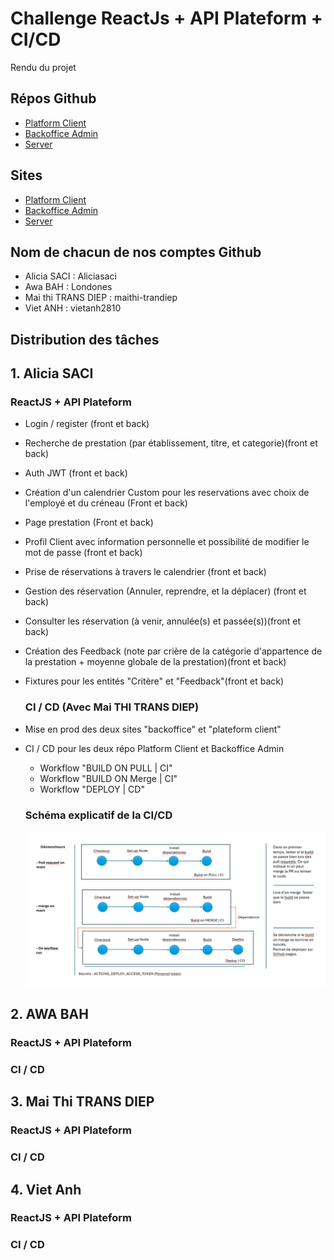 # Challenge ReactJs + API Plateform + CI/CD 

Rendu du projet

## Répos Github
- [Platform Client](https://aliciasaci.github.io/platform-react-cicd-challenge/)
- [Backoffice Admin](https://aliciasaci.github.io/backoffice-challenge-5S1/)
- [Server](https://gentle-chamber-06249-b77e1a20e14f.herokuapp.com/api)

## Sites 
- [Platform Client](https://github.com/Aliciasaci/platform-react-cicd-challenge)
- [Backoffice Admin](https://github.com/Aliciasaci/backoffice-challenge-5S1)
- [Server](https://github.com/Londones/server)

## Nom de chacun de nos comptes Github
- Alicia SACI : Aliciasaci 
- Awa BAH : Londones
- Mai thi TRANS DIEP :  maithi-trandiep 
- Viet ANH :  vietanh2810 


## Distribution des tâches
 ## 1. Alicia SACI
    
   ### ReactJS + API Plateform
 - Login / register (front et back)
 - Recherche de prestation (par établissement, titre, et categorie)(front et back)
 - Auth JWT (front et back)
 - Création d'un calendrier Custom pour les reservations avec choix de l'employé et du créneau (Front et back)
 - Page prestation (Front et back)
 - Profil Client avec information personnelle et possibilité de modifier le mot de passe (front et back)
 - Prise de réservations à travers le calendrier (front et back)
 - Gestion des réservation (Annuler, reprendre, et la déplacer) (front et back)
 - Consulter les réservation (à venir, annulée(s) et passée(s))(front et back)
 - Création des Feedback (note par crière de la catégorie d'appartence de la prestation + moyenne globale de la prestation)(front et back)
 - Fixtures pour les entités "Critère" et "Feedback"(front et back)

    ### CI / CD (Avec Mai THI TRANS DIEP)
  - Mise en prod des deux sites "backoffice" et "plateform client"
  - CI / CD pour les deux répo Platform Client et Backoffice Admin
   
    - Workflow "BUILD ON PULL | CI"
    - Workflow "BUILD ON Merge | CI" 
    - Workflow "DEPLOY | CD"

    ### Schéma explicatif de la CI/CD
    ![alt text](image.png)

  ## 2. AWA BAH
    
   ### ReactJS + API Plateform

   ### CI / CD 
  
  ## 3. Mai Thi TRANS DIEP
    
   ### ReactJS + API Plateform

   ### CI / CD 

  ## 4. Viet Anh
    
   ### ReactJS + API Plateform

   ### CI / CD 